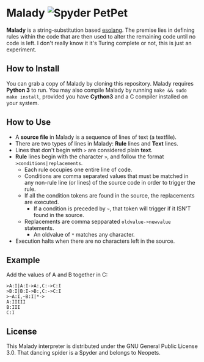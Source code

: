 # Malady ![Spyder PetPet](http://images.neopets.com/template_images/spyder_black_dance.gif)
**Malady** is a string-substitution based [esolang](https://en.wikipedia.org/wiki/Esoteric_programming_language). The premise
lies in defining rules within the code that are then used to alter the remaining code until no code is left. I don't really
know it it's Turing complete or not, this is just an experiment.

## How to Install
You can grab a copy of Malady by cloning this repository. Malady requires **Python 3** to run. You may also compile
Malady by running `make && sudo make install`, provided you have **Cython3** and a C compiler installed on your system.

## How to Use
 - A **source file** in Malady is a sequence of lines of text (a textfile).
 - There are two types of lines in Malady: **Rule** lines and **Text** lines.
 - Lines that don't begin with `>` are considered plain **text**.
 - **Rule** lines begin with the character `>`, and follow the format `>conditions|replacements`.
   - Each rule occupies one entire line of code.
   - Conditions are comma separated values that must be matched in any non-rule line (or lines) of the source code
     in order to trigger the rule.
   - If all the condition tokens are found in the source, the replacements are executed.
     - If a condition is preceded by `~`, that token will trigger if it ISN'T found in the source.
   - Replacements are comma sepparated `oldvalue->newvalue` statements.
     - An oldvalue of `*` matches any character.
 - Execution halts when there are no characters left in the source.
 
## Example
Add the values of A and B together in C:
```
>A:I|A:I->A:,C:->C:I
>B:I|B:I->B:,C:->C:I
>~A:I,~B:I|*->
A:IIIII
B:III
C:I
```


## License

This Malady interpreter is distributed under the GNU General Public License 3.0. That dancing spider is a Spyder and belongs to Neopets.
